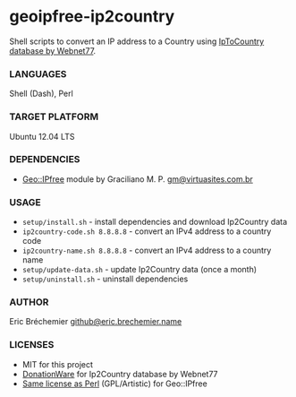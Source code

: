 geoipfree-ip2country
====================

Shell scripts to convert an IP address to a Country
using [IpToCountry database by Webnet77][IpToCountry].

[IpToCountry]: http://software77.net/geo-ip/

### LANGUAGES ###

Shell (Dash), Perl

### TARGET PLATFORM ###

Ubuntu 12.04 LTS

### DEPENDENCIES ###

* [Geo::IPfree][] module by Graciliano M. P. <gm@virtuasites.com.br>

[Geo::IPfree]: https://metacpan.org/pod/Geo::IPfree

### USAGE ###

* `setup/install.sh` - install dependencies and download Ip2Country data
* `ip2country-code.sh 8.8.8.8` - convert an IPv4 address to a country code
* `ip2country-name.sh 8.8.8.8` - convert an IPv4 address to a country name
* `setup/update-data.sh` - update Ip2Country data (once a month)
* `setup/uninstall.sh` - uninstall dependencies

### AUTHOR ###

Eric Bréchemier <github@eric.brechemier.name>

### LICENSES ###

* MIT for this project
* [DonationWare][Ip2CountryLicense] for Ip2Country database by Webnet77
* [Same license as Perl][PerlLicense] (GPL/Artistic) for Geo::IPfree

[Ip2countryLicense]: http://software77.net/geo-ip/?license
[PerlLicense]: http://dev.perl.org/licenses/

